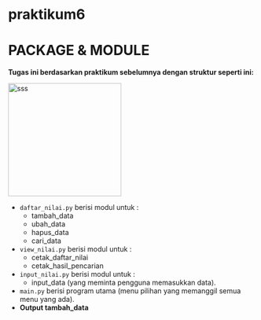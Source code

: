 # praktikum6
# PACKAGE & MODULE
**Tugas ini berdasarkan praktikum sebelumnya dengan struktur seperti ini:**

 <img width="230" alt="sss" src="https://user-images.githubusercontent.com/56913656/71645291-b2bde880-2d08-11ea-9155-c9cb1370ee9d.png">
 
* ``daftar_nilai.py`` berisi modul untuk  :
    * tambah_data
    * ubah_data
    * hapus_data
    * cari_data 
* ``view_nilai.py`` berisi modul untuk : 
    * cetak_daftar_nilai 
    * cetak_hasil_pencarian
* ``input_nilai.py`` berisi modul untuk :
    * input_data (yang meminta pengguna memasukkan data).
* ``main.py`` berisi program utama (menu pilihan yang memanggil semua menu yang ada).
* **Output tambah_data**
